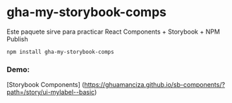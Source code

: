 # gha-my-storybook-comps

Este paquete sirve para practicar React Components + Storybook + NPM Publish

```
npm install gha-my-storybook-comps
```

### Demo:
[Storybook Components] (https://ghuamanciza.github.io/sb-components/?path=/story/ui-mylabel--basic)

